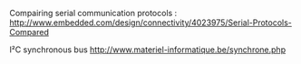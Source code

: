 Compairing serial communication protocols :
http://www.embedded.com/design/connectivity/4023975/Serial-Protocols-Compared

I²C synchronous bus
http://www.materiel-informatique.be/synchrone.php
